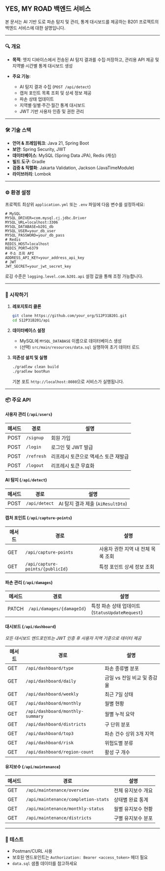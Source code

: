 ## YES, MY ROAD 백엔드 서비스

본 문서는 AI 기반 도로 파손 탐지 및 관리, 통계 대시보드를 제공하는 B201 프로젝트의 백엔드 서비스에 대한 설명입니다.

---

### 🔍 개요

* **목적**: 엣지 디바이스에서 전송된 AI 탐지 결과를 수집·저장하고, 관리용 API 제공 및 지역별·시간별 통계 대시보드 생성
* **주요 기능**:

    * AI 탐지 결과 수집 (`POST /api/detect`)
    * 캡처 포인트 목록 조회 및 상세 정보 제공
    * 파손 상태 업데이트
    * 지역별·일별·주간·월간 통계 대시보드
    * JWT 기반 사용자 인증 및 권한 관리

---

### 🛠️ 기술 스택

* **언어 & 프레임워크**: Java 21, Spring Boot
* **보안**: Spring Security, JWT
* **데이터베이스**: MySQL (Spring Data JPA), Redis (캐싱)
* **빌드 도구**: Gradle
* **검증 & 직렬화**: Jakarta Validation, Jackson (JavaTimeModule)
* **라이브러리**: Lombok

---

### ⚙️ 환경 설정

프로젝트 최상위 `application.yml` 또는 `.env` 파일에 다음 변수를 설정하세요:

```properties
# MySQL
MYSQL_DRIVER=com.mysql.cj.jdbc.Driver
MYSQL_URL=localhost:3306
MYSQL_DATABASE=b201_db
MYSQL_USER=your_db_user
MYSQL_PASSWORD=your_db_pass
# Redis
REDIS_HOST=localhost
REDIS_PORT=6379
# 주소 조회 API
ADDRESS_API_KEY=your_address_api_key
# JWT
JWT_SECRET=your_jwt_secret_key
```

로깅 수준은 `logging.level.com.b201.api` 설정 값을 통해 조정 가능합니다.

---

### 🚀 시작하기

1. **레포지토리 클론**

   ```bash
   git clone https://github.com/your_org/S12P31B201.git
   cd S12P31B201/api
   ```

2. **데이터베이스 설정**

    * MySQL에 `MYSQL_DATABASE` 이름으로 데이터베이스 생성
    * (선택) `src/main/resources/data.sql` 실행하여 초기 데이터 로드

3. **의존성 설치 및 실행**

   ```bash
   ./gradlew clean build
   ./gradlew bootRun
   ```

   기본 포트 `http://localhost:8080`으로 서비스가 실행됩니다.

---

### 📦 주요 API

#### 사용자 관리 (`/api/users`)

| 메서드  | 경로         | 설명                   |
|------|------------|----------------------|
| POST | `/signup`  | 회원 가입                |
| POST | `/login`   | 로그인 및 JWT 발급         |
| POST | `/refresh` | 리프레시 토큰으로 액세스 토큰 재발급 |
| POST | `/logout`  | 리프레시 토큰 무효화          |

#### AI 탐지 (`/api/detect`)

| 메서드  | 경로            | 설명                          |
|------|---------------|-----------------------------|
| POST | `/api/detect` | AI 탐지 결과 제출 (`AiResultDto`) |

#### 캡처 포인트 (`/api/capture-points`)

| 메서드 | 경로                               | 설명                   |
|-----|----------------------------------|----------------------|
| GET | `/api/capture-points`            | 사용자 권한 지역 내 전체 목록 조회 |
| GET | `/api/capture-points/{publicId}` | 특정 포인트 상세 정보 조회      |

#### 파손 관리 (`/api/damages`)

| 메서드   | 경로                        | 설명                                    |
|-------|---------------------------|---------------------------------------|
| PATCH | `/api/damages/{damageId}` | 특정 파손 상태 업데이트 (`StatusUpdateRequest`) |

#### 대시보드 (`/api/dashboard`)

*모든 대시보드 엔드포인트는 JWT 인증 후 사용자 지역 기준으로 데이터 제공*

| 메서드 | 경로                               | 설명                |
|-----|----------------------------------|-------------------|
| GET | `/api/dashboard/type`            | 파손 종류별 분포         |
| GET | `/api/dashboard/daily`           | 금일 vs 전일 비교 및 증감율 |
| GET | `/api/dashboard/weekly`          | 최근 7일 상태          |
| GET | `/api/dashboard/monthly`         | 월별 현황             |
| GET | `/api/dashboard/monthly-summary` | 월별 누적 요약          |
| GET | `/api/dashboard/districts`       | 구 단위 분포           |
| GET | `/api/dashboard/top3`            | 파손 건수 상위 3개 지역    |
| GET | `/api/dashboard/risk`            | 위험도별 분류           |
| GET | `/api/dashboard/region-count`    | 활성 구 개수           |

#### 유지보수 (`/api/maintenance`)

| 메서드 | 경로                                  | 설명         |
|-----|-------------------------------------|------------|
| GET | `/api/maintenance/overview`         | 전체 유지보수 개요 |
| GET | `/api/maintenance/completion-stats` | 상태별 완료 통계  |
| GET | `/api/maintenance/monthly-status`   | 월별 유지보수 현황 |
| GET | `/api/maintenance/districts`        | 구별 유지보수 분포 |

---

### 🧪 테스트

* Postman/CURL 사용
* 보호된 엔드포인트는 `Authorization: Bearer <access_token>` 헤더 필요
* `data.sql` 샘플 데이터를 참고하세요


